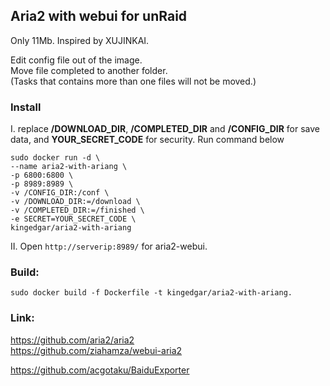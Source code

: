 Aria2 with webui for unRaid
---
Only 11Mb. Inspired by XUJINKAI.  

Edit config file out of the image.  
Move file completed to another folder.  
(Tasks that contains more than one files will not be moved.)  

### Install
I. replace **/DOWNLOAD_DIR**, **/COMPLETED_DIR** and **/CONFIG_DIR** for save data, and **YOUR_SECRET_CODE** for security. Run command below  
```
sudo docker run -d \
--name aria2-with-ariang \
-p 6800:6800 \
-p 8989:8989 \
-v /CONFIG_DIR:/conf \
-v /DOWNLOAD_DIR:=/download \
-v /COMPLETED_DIR:=/finished \
-e SECRET=YOUR_SECRET_CODE \
kingedgar/aria2-with-ariang
```
  
II. Open `http://serverip:8989/` for aria2-webui.  

### Build:  
`sudo docker build -f Dockerfile -t kingedgar/aria2-with-ariang.`  

### Link:  
https://github.com/aria2/aria2  
https://github.com/ziahamza/webui-aria2  

https://github.com/acgotaku/BaiduExporter  
